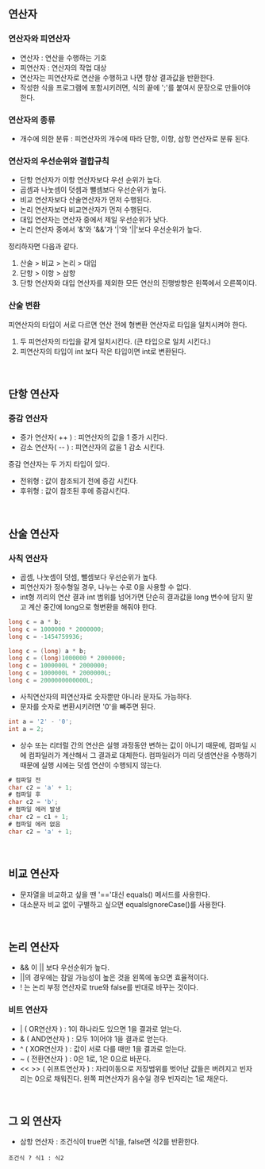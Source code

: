 ## 연산자
### 연산자와 피연산자
+ 연산자 : 연산을 수행하는 기호
+ 피연산자 : 연산자의 작업 대상
+ 연산자는 피연산자로 연산을 수행하고 나면 항상 결과값을 반환한다.
+ 작성한 식을 프로그램에 포함시키려면, 식의 끝에 ';'를 붙여서 문장으로 만들어야 한다.
### 연산자의 종류
+ 개수에 의한 분류 : 피연산자의 개수에 따라 단항, 이항, 삼항 연산자로 분류 된다.
### 연산자의 우선순위와 결합규칙
+ 단항 연산자가 이항 연산자보다 우선 순위가 높다.
+ 곱셈과 나눗셈이 덧셈과 뺄셈보다 우선순위가 높다.
+ 비교 연산자보다 산술연산자가 먼저 수행된다.
+ 논리 연산자보다 비교연산자가 먼저 수행된다.
+ 대입 연산자는 연산자 중에서 제일 우선순위가 낮다.
+ 논리 연산자 중에서 '&'와 '&&'가 '|'와 '||'보다 우선순위가 높다.

정리하자면 다음과 같다.

1. 산술 > 비교 > 논리 > 대입
2. 단항 > 이항 > 삼항
3. 단항 연산자와 대입 연산자를 제외한 모든 연산의 진행방향은 왼쪽에서 오른쪽이다.

### 산술 변환
피연산자의 타입이 서로 다르면 연산 전에 형변환 연산자로 타입을 일치시켜야 한다.

1. 두 피연산자의 타입을 같게 일치시킨다. (큰 타입으로 일치 시킨다.)
2. 피연산자의 타입이 int 보다 작은 타입이면 int로 변환된다.

<br/>

## 단항 연산자
### 증감 연산자
+ 증가 연산자( ++ ) : 피연산자의 값을 1 증가 시킨다.
+ 감소 연산자( -- ) : 피연산자의 값을 1 감소 시킨다.

증감 연산자는 두 가지 타입이 있다.
+ 전위형 : 값이 참조되기 전에 증감 시킨다.
+ 후위형 : 값이 참조된 후에 증감시킨다.

<br/>

## 산술 연산자
### 사칙 연산자
+ 곱셈, 나눗셈이 덧셈, 뺄셈보다 우선순위가 높다.
+ 피연산자가 정수형일 경우, 나누는 수로 0을 사용할 수 없다.
+ int형 끼리의 연산 결과 int 범위를 넘어가면 단순히 결과값을 long 변수에 담지 말고 계산 중간에 long으로 형변환을 해줘야 한다.
```java
long c = a * b;
long c = 1000000 * 2000000;
long c = -1454759936;

long c = (long) a * b;
long c = (long)1000000 * 2000000;
long c = 1000000L * 2000000;
long c = 1000000L * 2000000L;
long c = 2000000000000L;
```
+ 사칙연산자의 피연산자로 숫자뿐만 아니라 문자도 가능하다.
+ 문자를 숫자로 변환시키려면 '0'을 빼주면 된다.
```java
int a = '2' - '0';
int a = 2;
```
+ 상수 또는 리터럴 간의 연산은 실행 과정동안 변하는 값이 아니기 때문에, 컴파일 시에 컴파일러가 계산해서 그 결과로 대체한다. 컴파일러가 미리 덧셈연산을 수행하기 때문에 실행 시에는 덧셈 연산이 수행되지 않는다.
```java
# 컴파일 전
char c2 = 'a' + 1;
# 컴파일 후
char c2 = 'b';
# 컴파일 에러 발생
char c2 = c1 + 1;
# 컴파일 에러 없음
char c2 = 'a' + 1;
```

<br/>

## 비교 연산자
+ 문자열을 비교하고 싶을 땐 '=='대신 equals() 메서드를 사용한다.
+ 대소문자 비교 없이 구별하고 싶으면 equalsIgnoreCase()를 사용한다.

<br/>

## 논리 연산자

+ && 이 || 보다 우선순위가 높다.
+ ||의 경우에는 참일 가능성이 높은 것을 왼쪽에 놓으면 효율적이다.
+ ! 는 논리 부정 연산자로 true와 false를 반대로 바꾸는 것이다.

### 비트 연산자
+ | ( OR연산자 ) : 1이 하나라도 있으면 1을 결과로 얻는다. 
+ & ( AND연산자 ) : 모두 1이어야 1을 결과로 얻는다.
+ ^ ( XOR연산자 ) : 값이 서로 다를 때만 1을 결과로 얻는다.
+ ~ ( 전환연산자 ) : 0은 1로, 1은 0으로 바꾼다.
+ << >> ( 쉬프트연산자 ) : 자리이동으로 저장범위를 벗어난 값들은 버려지고 빈자리는 0으로 채워진다. 왼쪽 피연산자가 음수일 경우 빈자리는 1로 채운다.

<br/>

## 그 외 연산자
+ 삼항 연산자 : 조건식이 true면 식1을, false면 식2를 반환한다. 
```
조건식 ? 식1 : 식2
```

